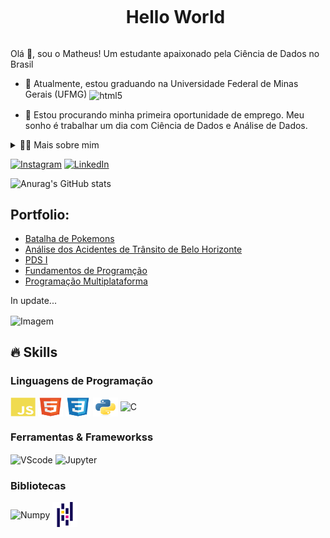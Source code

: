 <!--título-->
<div id="user-content-toc">
  <ul align="center">
    <summary><h1 style="display: inline-block">Hello World</h1></summary>
</div>

<!-- Presentation -->
<p>
  Olá 👋, sou o Matheus! Um estudante apaixonado pela Ciência de Dados no Brasil
  
  - 🌱 Atualmente, estou graduando na Universidade Federal de Minas Gerais (UFMG) <img align="center" alt="html5" src="https://upload.wikimedia.org/wikipedia/commons/b/b5/Logo_UFMG.jpg" width="50" />

  - 🔭 Estou procurando minha primeira oportunidade de emprego. Meu sonho é trabalhar um dia com Ciência de Dados e Análise de Dados.
</p>

<!-- Dropdown -->
<details>
  <summary>👨‍💻 Mais sobre mim</summary>

  - 💬 Tenho 19 anos, atualmente moro no Brasil. Tenho fluência intermediária em inglês e tenho experiência com SQL, Python, Análise de Dados e Visualização de Dados.

  - ⚡ Meus hobbies favoritos são estudar dados, compilar gráficos, analisar estudos e pesquisas científicas, ler livros históricos, políticos, econômicos e religiosos, e assistir a bons filmes - especialmente franquias clássicas e consagradas. E, claro, nunca nego a oportunidade de me reunir e socializar com meus amigos próximos!
  - Na minha opinião, quanto mais conhecimento adquirimos, mais eficiente a Ciência de Dados é como uma ferramenta que nos fornece uma compreensão ampla do mundo em que vivemos. Dados, quando bem usados, têm o poder fantástico de contar a verdadeira história por trás do universo, da sociedade humana e de nós mesmos, como indivíduos.
</details>

<!-- Links -->
[![Instagram](https://img.shields.io/badge/Instagram-E4405F?style=for-the-badge&logo=instagram&logoColor=white)](https://www.instagram.com/matheussoares77_/)
[![LinkedIn](https://img.shields.io/badge/LinkedIn-0077B5?style=for-the-badge&logo=linkedin&logoColor=white)](https://www.linkedin.com/in/matheus-soares-7b89a4233/)

<!-- GithubStats -->
![Anurag's GitHub stats](https://github-readme-stats.vercel.app/api?username=VariableMath&show_icons=true&theme=nord)

<!-- Portfolio -->
## Portfolio:
- [Batalha de Pokemons](https://github.com/Doctor-Math/Batalha-de-Pokemons)
- [Análise dos Acidentes de Trânsito de Belo Horizonte](https://github.com/Doctor-Math/Analise-dos-Acidentes-de-Transito-de-Belo-Horizonte)
- [PDS I](https://github.com/Doctor-Math/PDS-I)
- [Fundamentos de Programção](https://github.com/Doctor-Math/Fundamentos-de-Programacao)
- [Programação Multiplataforma](https://github.com/Doctor-Math/Programacao-Multiplataforma)
  
In update...

<!-- GIF -->
<p align="left">
  <img align="center" src="https://github.com/VariableMath/variablemath/blob/VariableMath/tokyonight.gif?raw=true" alt="Imagem">
</p>

## 🔥 Skills
<!-- Skills: Linguagens de Programação -->
  <div style="flex-basis: 48%;">
    <h3>Linguagens de Programação</h3>
    <img align="center" alt="Js" height="30" width="40" src="https://raw.githubusercontent.com/devicons/devicon/master/icons/javascript/javascript-plain.svg">
    <img align="center" alt="HTML" height="30" width="40" src="https://raw.githubusercontent.com/devicons/devicon/master/icons/html5/html5-original.svg">
    <img align="center" alt="CSS" height="30" width="40" src="https://raw.githubusercontent.com/devicons/devicon/master/icons/css3/css3-original.svg">
    <img align="center" alt="Python" height="30" width="40" src="https://raw.githubusercontent.com/devicons/devicon/master/icons/python/python-original.svg">
    <img align="center" alt="C" height="30" width="40" src="https://cdn.jsdelivr.net/gh/devicons/devicon/icons/c/c-original.svg">
  </div>
  
  <!-- Skills: Ferramentas & Frameworks -->
  <div style="flex-basis: 48%;">
    <h3>Ferramentas & Frameworkss</h3>
    <img align="center" alt="VScode" height="30" width="40" src="https://cdn.jsdelivr.net/gh/devicons/devicon/icons/vscode/vscode-original.svg">
    <img align="center" alt="Jupyter" height="30" width="40" src="https://cdn.jsdelivr.net/gh/devicons/devicon/icons/jupyter/jupyter-original.svg">
  </div>
  
  <!-- Skills: Bibliotecas -->
  <div style="flex-basis: 48%;">
    <h3>Bibliotecas</h3>
    <img align="center" alt="Numpy" height="30" width="40" src="https://cdn.jsdelivr.net/gh/devicons/devicon/icons/numpy/numpy-original.svg">
    <img align="center" alt="Pandas" src="https://raw.githubusercontent.com/devicons/devicon/2ae2a900d2f041da66e950e4d48052658d850630/icons/pandas/pandas-original.svg" alt="pandas" width="40" height="40"/>
  </div>
